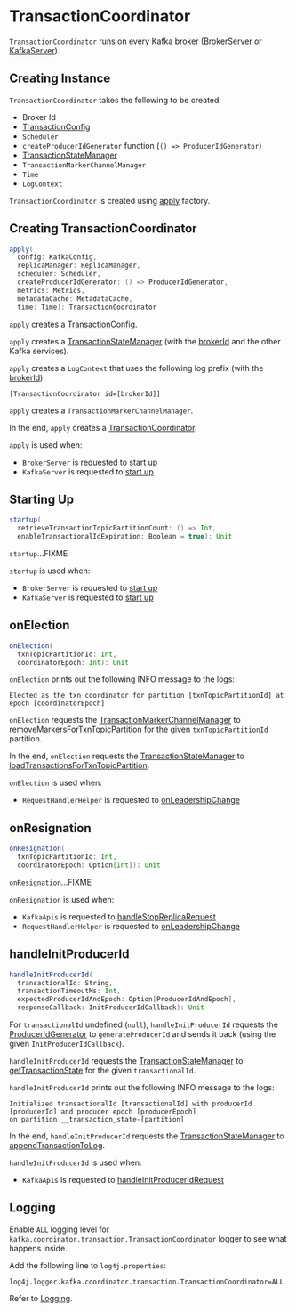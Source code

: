 # TransactionCoordinator

`TransactionCoordinator` runs on every Kafka broker ([BrokerServer](../BrokerServer.md) or [KafkaServer](../KafkaServer.md#)).

## Creating Instance

`TransactionCoordinator` takes the following to be created:

* <span id="brokerId"> Broker Id
* <span id="txnConfig"> [TransactionConfig](TransactionConfig.md)
* <span id="scheduler"> `Scheduler`
* <span id="createProducerIdGenerator"> `createProducerIdGenerator` function (`() => ProducerIdGenerator`)
* <span id="txnManager"> [TransactionStateManager](TransactionStateManager.md)
* <span id="txnMarkerChannelManager"> `TransactionMarkerChannelManager`
* <span id="time"> `Time`
* <span id="logContext"> `LogContext`

`TransactionCoordinator` is created using [apply](#apply) factory.

## <span id="apply"> Creating TransactionCoordinator

```scala
apply(
  config: KafkaConfig,
  replicaManager: ReplicaManager,
  scheduler: Scheduler,
  createProducerIdGenerator: () => ProducerIdGenerator,
  metrics: Metrics,
  metadataCache: MetadataCache,
  time: Time): TransactionCoordinator
```

`apply` creates a [TransactionConfig](TransactionConfig.md).

`apply` creates a [TransactionStateManager](TransactionStateManager.md) (with the [brokerId](../KafkaConfig.md#brokerId) and the other Kafka services).

`apply` creates a `LogContext` that uses the following log prefix (with the [brokerId](../KafkaConfig.md#brokerId)):

```text
[TransactionCoordinator id=[brokerId]]
```

`apply` creates a `TransactionMarkerChannelManager`.

In the end, `apply` creates a [TransactionCoordinator](#creating-instance).

`apply` is used when:

* `BrokerServer` is requested to [start up](../BrokerServer.md#startup)
* `KafkaServer` is requested to [start up](../KafkaServer.md#startup)

## <span id="startup"> Starting Up

```scala
startup(
  retrieveTransactionTopicPartitionCount: () => Int,
  enableTransactionalIdExpiration: Boolean = true): Unit
```

`startup`...FIXME

`startup` is used when:

* `BrokerServer` is requested to [start up](../BrokerServer.md#startup)
* `KafkaServer` is requested to [start up](../KafkaServer.md#startup)

## <span id="onElection"> onElection

```scala
onElection(
  txnTopicPartitionId: Int,
  coordinatorEpoch: Int): Unit
```

`onElection` prints out the following INFO message to the logs:

```text
Elected as the txn coordinator for partition [txnTopicPartitionId] at epoch [coordinatorEpoch]
```

`onElection` requests the [TransactionMarkerChannelManager](#txnMarkerChannelManager) to [removeMarkersForTxnTopicPartition](TransactionMarkerChannelManager.md#removeMarkersForTxnTopicPartition) for the given `txnTopicPartitionId` partition.

In the end, `onElection` requests the [TransactionStateManager](#txnManager) to [loadTransactionsForTxnTopicPartition](TransactionStateManager.md#loadTransactionsForTxnTopicPartition).

`onElection` is used when:

* `RequestHandlerHelper` is requested to [onLeadershipChange](../RequestHandlerHelper.md#onLeadershipChange)

## <span id="onResignation"> onResignation

```scala
onResignation(
  txnTopicPartitionId: Int,
  coordinatorEpoch: Option[Int]): Unit
```

`onResignation`...FIXME

`onResignation` is used when:

* `KafkaApis` is requested to [handleStopReplicaRequest](../KafkaApis.md#handleStopReplicaRequest)
* `RequestHandlerHelper` is requested to [onLeadershipChange](../RequestHandlerHelper.md#onLeadershipChange)

## <span id="handleInitProducerId"> handleInitProducerId

```scala
handleInitProducerId(
  transactionalId: String,
  transactionTimeoutMs: Int,
  expectedProducerIdAndEpoch: Option[ProducerIdAndEpoch],
  responseCallback: InitProducerIdCallback): Unit
```

For `transactionalId` undefined (`null`), `handleInitProducerId` requests the [ProducerIdGenerator](#createProducerIdGenerator) to `generateProducerId` and sends it back (using the given `InitProducerIdCallback`).

`handleInitProducerId` requests the [TransactionStateManager](#txnManager) to [getTransactionState](TransactionStateManager.md#getTransactionState) for the given `transactionalId`.

`handleInitProducerId` prints out the following INFO message to the logs:

```text
Initialized transactionalId [transactionalId] with producerId [producerId] and producer epoch [producerEpoch]
on partition __transaction_state-[partition]
```

In the end, `handleInitProducerId` requests the [TransactionStateManager](#txnManager) to [appendTransactionToLog](TransactionStateManager.md#appendTransactionToLog).

`handleInitProducerId` is used when:

* `KafkaApis` is requested to [handleInitProducerIdRequest](../KafkaApis.md#handleInitProducerIdRequest)

## Logging

Enable `ALL` logging level for `kafka.coordinator.transaction.TransactionCoordinator` logger to see what happens inside.

Add the following line to `log4j.properties`:

```text
log4j.logger.kafka.coordinator.transaction.TransactionCoordinator=ALL
```

Refer to [Logging](../logging.md).
